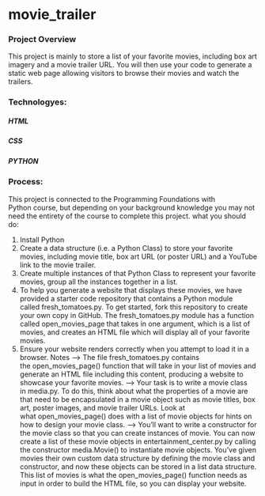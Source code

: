 # movie_trailer


### Project Overview

This project is mainly to store a list of your favorite movies, including box art
imagery and a movie trailer URL. You will then use your code to generate a static web
page allowing visitors to browse their movies and watch the trailers.

### Technologyes:

##### HTML
##### CSS
##### PYTHON

### Process:

This project is connected to the Programming Foundations with Python course, but
depending on your background knowledge you may not need the entirety of the course
to complete this project. what you should do:
1. Install Python
2. Create a data structure (i.e. a Python Class) to store your favorite movies, including
movie title, box art URL (or poster URL) and a YouTube link to the movie trailer.
3. Create multiple instances of that Python Class to represent your favorite movies,
group all the instances together in a list.
4. To help you generate a website that displays these movies, we have provided a starter
code repository that contains a Python module called fresh_tomatoes.py. To get
started, fork this repository to create your own copy in GitHub.
 The fresh_tomatoes.py module has a function
called open_movies_page that takes in one argument, which is a list of movies, and
creates an HTML file which will display all of your favorite movies.
5. Ensure your website renders correctly when you attempt to load it in a browser.
Notes
--> The file fresh_tomatoes.py contains the open_movies_page() function that will take in
your list of movies and generate an HTML file including this content, producing
 a website to showcase your favorite movies.
--> Your task is to write a movie class in media.py. To do this, think about what the
properties of a movie are that need to be encapsulated in a movie object such as movie
titles, box art, poster images, and movie trailer URLs. Look at
what open_movies_page() does with a list of movie objects for hints on how to design
your movie class.
--> You’ll want to write a constructor for the movie class so that you can create instances of
movie. You can now create a list of these movie objects
in entertainment_center.py by calling the constructor media.Movie() to instantiate
movie objects. You’ve given movies their own custom data structure by defining the
movie class and constructor, and now these objects can be stored in a list data
structure. This list of movies is what the open_movies_page() function needs as input in
order to build the HTML file, so you can display your website.
